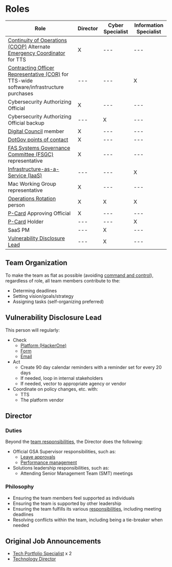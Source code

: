 # Roles

| Role                                                                                                                                                                                                           | Director | Cyber Specialist | Information Specialist |
| -------------------------------------------------------------------------------------------------------------------------------------------------------------------------------------------------------------- | -------- | ---------------- | ---------------------- |
| [Continuity of Operations (COOP)](https://sites.google.com/a/gsa.gov/continuity/home) Alternate [Emergency Coordinator](https://sites.google.com/a/gsa.gov/continuity/home/emergency-coordinators-ecs) for TTS | X        | ---              | ---                    |
| [Contracting Officer Representative (COR)](https://docs.google.com/document/d/14xOFvIGwlG0Gbd52o1D4AyJ52RqzHpX91nfEYJKu5qQ/edit) for TTS-wide software/infrastructure purchases                                | ---      | ---              | X                      |
| Cybersecurity Authorizing Official                                                                                                                                                                             | X        | ---              | ---                    |
| Cybersecurity Authorizing Official backup                                                                                                                                                                      | ---      | X                | ---                    |
| [Digital Council](https://docs.google.com/document/d/1v_kidGvpfVsMze-hJdaApI61Q3Vr6E-zZ5t79drnqIM/edit) member                                                                                                 | X        | ---              | ---                    |
| [DotGov points of contact](https://home.dotgov.gov/management/#points-of-contact)                                                                                                                              | X        | ---              | ---                    |
| [FAS Systems Governance Committee (FSGC)](https://sites.google.com/a/gsa.gov/fas-systems-governance/home) representative                                                                                       | X        | ---              | ---                    |
| [Infrastructure-as-a-Service (IaaS)](https://before-you-ship.18f.gov/infrastructure/)                                                                                                                          | ---      | ---              | X                      |
| Mac Working Group representative                                                                                                                                                                               | X        | ---              | ---                    |
| [Operations Rotation](Operations%20Rotation%20-%20Playbook.md) person                                                                                                                                          | X        | X                | X                      |
| [P-Card](https://drive.google.com/drive/folders/1CkxpHq0mDFeAnXlaMQJ9RQOCioVHckgs) Approving Official                                                                                                          | X        | ---              | ---                    |
| [P-Card](https://drive.google.com/drive/folders/1CkxpHq0mDFeAnXlaMQJ9RQOCioVHckgs) Holder                                                                                                                      | ---      | ---              | X                      |
| SaaS PM                                                                                                                                                                                                        | ---      | X                | ---                    |
| [Vulnerability Disclosure Lead](#vulnerability-disclosure-lead)                                                                                                                                                | ---      | X                | ---                    |

## Team Organization

To make the team as flat as possible (avoiding [command and control](https://en.wikipedia.org/wiki/Command_and_control)), regardless of role, all team members contribute to the:

- Determing deadlines
- Setting vision/goals/strategy
- Assigning tasks (self-organizing preferred)

## Vulnerability Disclosure Lead

This person will regularly:

- Check
  - [Platform (HackerOne)](https://hackerone.com/bugs)
  - [Form](https://docs.google.com/forms/d/e/1FAIpQLSdhr6REOq8QRZ3C2cRWVHWbjcGgdNL8_nVSGY1cBSl1-tfkWA/viewform)
  - [Email](https://groups.google.com/a/gsa.gov/forum/#!forum/tts-vulnerability-reports)
- Act
  - Create 90 day calendar reminders with a reminder set for every 20 days
  - If needed, loop in internal stakeholders
  - If needed, vector to appropriate agency or vendor
- Coordinate on policy changes, etc. with:
  - TTS
  - The platform vendor

## Director

### Duties

Beyond the [team responsibilities](#team-organization), the Director does the following:

- Official GSA Supervisor responsibilities, such as:
  - [Leave approvals](https://handbook.18f.gov/leave/)
  - [Performance management](https://handbook.18f.gov/performance-management/)
- Solutions leadership responsibilities, such as:
  - Attending Senior Management Team (SMT) meetings

### Philosophy

- Ensuring the team members feel supported as individuals
- Ensuring the team is supported by other leadership
- Ensuring the team fulfills its various [responsibilities](https://handbook.tts.gsa.gov/tech-portfolio/), including meeting deadlines
- Resolving conflicts within the team, including being a tie-breaker when needed

## Original Job Announcements

- [Tech Portfolio Specialist](https://join.tts.gsa.gov/join/technology-portfolio-specialist/) x 2
- [Technology Director](https://join.tts.gsa.gov/join/technology-portfolio-director/)
